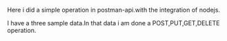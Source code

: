 Here i did a simple operation in postman-api.with the integration of nodejs.

I have a three sample data.In that data i am done a POST,PUT,GET,DELETE operation. 

